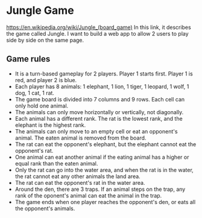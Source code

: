 # Jungle Game

https://en.wikipedia.org/wiki/Jungle_(board_game) In this link, it describes the game called Jungle. I want to build a web app to allow 2 users to play side by side on the same page.


## Game rules

- It is a turn-based gameplay for 2 players. Player 1 starts first. Player 1 is red, and player 2 is blue.
- Each player has 8 animals: 1 elephant, 1 lion, 1 tiger, 1 leopard, 1 wolf, 1 dog, 1 cat, 1 rat.
- The game board is divided into 7 columns and 9 rows. Each cell can only hold one animal.
- The animals can only move horizontally or vertically, not diagonally.
- Each animal has a different rank. The rat is the lowest rank, and the elephant is the highest rank.
- The animals can only move to an empty cell or eat an opponent's animal. The eaten animal is removed from the board.
- The rat can eat the opponent's elephant, but the elephant cannot eat the opponent's rat.
- One animal can eat another animal if the eating animal has a higher or equal rank than the eaten animal.
- Only the rat can go into the water area, and when the rat is in the water, the rat cannot eat any other animals the land area.
- The rat can eat the opponent's rat in the water area.
- Around the den, there are 3 traps. If an animal steps on the trap, any rank of the oponent's animal can eat the animal in the trap.
- The game ends when one player reaches the opponent's den, or eats all the opponent's animals.
